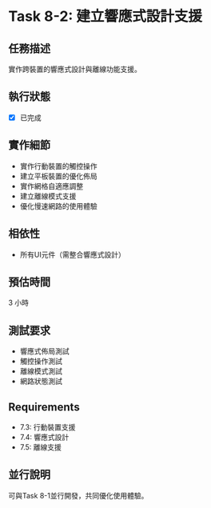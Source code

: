 # Task 8-2: 建立響應式設計支援

## 任務描述
實作跨裝置的響應式設計與離線功能支援。

## 執行狀態
- [x] 已完成

## 實作細節
- 實作行動裝置的觸控操作
- 建立平板裝置的優化佈局
- 實作網格自適應調整
- 建立離線模式支援
- 優化慢速網路的使用體驗

## 相依性
- 所有UI元件（需整合響應式設計）

## 預估時間
3 小時

## 測試要求
- 響應式佈局測試
- 觸控操作測試
- 離線模式測試
- 網路狀態測試

## Requirements
- 7.3: 行動裝置支援
- 7.4: 響應式設計
- 7.5: 離線支援

## 並行說明
可與Task 8-1並行開發，共同優化使用體驗。